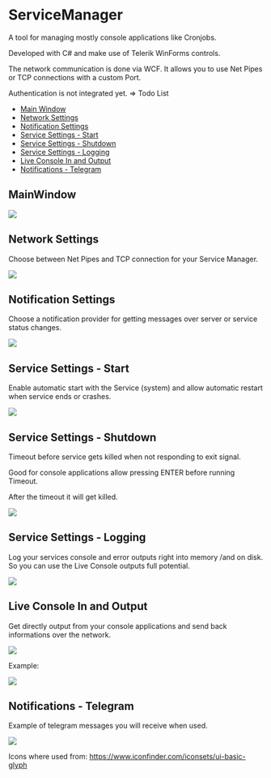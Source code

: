 # ServiceManager
A tool for managing mostly console applications like Cronjobs.

Developed with C# and make use of Telerik WinForms controls.

The network communication is done via WCF. It allows you to use Net Pipes or TCP connections with a custom Port.

Authentication is not integrated yet. => Todo List

- [Main Window](#mainwindow)
- [Network Settings](#network-settings)
- [Notification Settings](#notification-settings)
- [Service Settings - Start](#service-settings---start)
- [Service Settings - Shutdown](#service-settings---shutdown)
- [Service Settings - Logging](#service-settings---logging)
- [Live Console In and Output](#live-console-in-and-output)
- [Notifications - Telegram](#notifications---telegram)

## MainWindow

<img src="Screens/Mainwindow.png" />


## Network Settings

Choose between Net Pipes and TCP connection for your Service Manager.

<img src="Screens/Settings.png" />

## Notification Settings

Choose a notification provider for getting messages over server or service status changes.

<img src="Screens/Settings_3.png" />

## Service Settings - Start

Enable automatic start with the Service (system) and allow automatic restart when service ends or crashes.

<img src="Screens/Settings_1.png" />

## Service Settings - Shutdown

Timeout before service gets killed when not responding to exit signal.

Good for console applications allow pressing ENTER before running Timeout.

After the timeout it will get killed.

<img src="Screens/Settings_2.png" />

## Service Settings - Logging

Log your services console and error outputs right into memory /and on disk. So you can use the Live Console outputs full potential.

<img src="Screens/Settings_4.png" />


## Live Console In and Output

Get directly output from your console applications and send back informations over the network.

<img src="Screens/Live Console Out and Input.png" />

Example:

<img src="Screens/livelogs_example.gif" />

## Notifications - Telegram

Example of telegram messages you will receive when used.

<img src="Screens/Notifications_Telegram.png" />


Icons where used from:
https://www.iconfinder.com/iconsets/ui-basic-glyph
